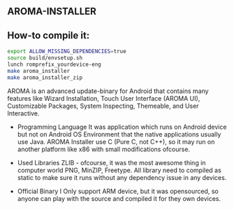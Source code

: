## AROMA-INSTALLER

## How-to compile it:

```sh
export ALLOW_MISSING_DEPENDENCIES=true
source build/envsetup.sh
lunch romprefix_yourdevice-eng
make aroma_installer
make aroma_installer_zip
```

AROMA is an advanced update-binary for Android that contains many features
like Wizard Installation, Touch User Interface (AROMA UI), Customizable Packages,
System Inspecting, Themeable, and User Interactive.

* Programming Language
  It was application which runs on Android device but not on Android OS
  Environment that the native applications usually use Java.
  AROMA Installer use C (Pure C, not C++), so it may run on another
  platform like x86 with small modifications ofcourse.

* Used Libraries
  ZLIB - ofcourse, it was the most awesome thing in computer world
  PNG, MinZIP, Freetype.
  All library need to compiled as static to make sure it runs
  without any dependency issue in any devices.

* Official Binary
  I Only support ARM device, but it was opensourced, so anyone
  can play with the source and compiled it for they own devices.
